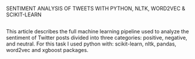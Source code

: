 SENTIMENT ANALYSIS OF TWEETS WITH PYTHON, NLTK, WORD2VEC & SCIKIT-LEARN 
## 
This article describes the full machine learning pipeline used to analyze the sentiment of Twitter posts divided into three categories: positive, negative, and neutral. For this task I used python with: scikit-learn, nltk, pandas, word2vec and xgboost packages.
